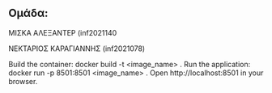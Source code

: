 ## Ομάδα:
ΜΙΣΚΑ ΑΛΕΞΑΝΤΕΡ (inf2021140
 
ΝΕΚΤΑΡΙΟΣ ΚΑΡΑΓΙΑΝΝΗΣ  (inf2021078)

Build the container: docker build -t <image_name> .
Run the application: docker run -p 8501:8501 <image_name> .
Open http://localhost:8501 in your browser.

